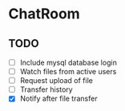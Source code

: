 # ChatRoom

## TODO 
- [ ] Include mysql database login 
- [ ] Watch files from active users
- [ ] Request upload of file
- [ ] Transfer history
- [x] Notify after file transfer